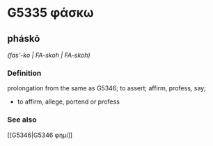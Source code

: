 # G5335 φάσκω

## pháskō

_(fas'-ko | FA-skoh | FA-skoh)_

### Definition

prolongation from the same as G5346; to assert; affirm, profess, say; 

- to affirm, allege, portend or profess

### See also

[[G5346|G5346 φημί]]

